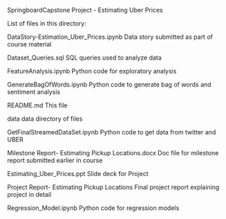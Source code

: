 SpringboardCapstone Project - Estimating Uber Prices


List of files in this directory:

DataStory-Estimation_Uber_Prices.ipynb    Data story submitted as part of course material

Dataset_Queries.sql                        SQL queries used to analyze data

FeatureAnalysis.ipynb                      Python code for exploratory analysis

GenerateBagOfWords.ipynb                   Python code to generate bag of words and sentiment analysis

README.md                                 This file

data                                      data directory of files

GetFinalStreamedDataSet.ipynb             Python code to get data from twitter and UBER

Milestone Report- Estimating Pickup Locations.docx Doc file for milestone report submitted earlier in course

Estimating_Uber_Prices.ppt                Slide deck for Project

Project Report- Estimating Pickup Locations Final project report explaining project in detail

Regression_Model.ipynb                  Python code for regression models
